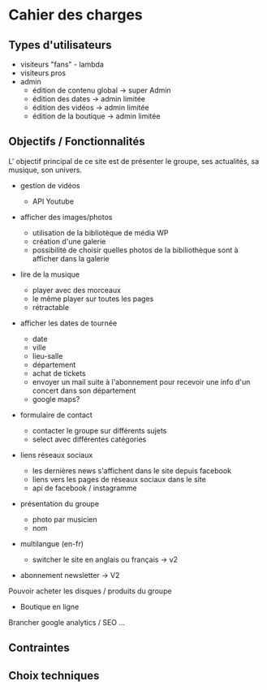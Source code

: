 # Cahier des charges

## Types d'utilisateurs

- visiteurs "fans" - lambda
- visiteurs pros
- admin
  - édition de contenu global -> super Admin
  - édition des dates -> admin limitée
  - édition des vidéos -> admin limitée
  - édition de la boutique -> admin limitée

## Objectifs / Fonctionnalités

L' objectif principal de ce site est de présenter le groupe, ses actualités, sa musique, son univers.

- gestion de vidéos
  - API Youtube

- afficher des images/photos
  - utilisation de la bibliotèque de média WP
  - création d'une galerie
  - possibilité de choisir quelles photos de la bibiliothèque sont à afficher dans la galerie

- lire de la musique
  - player avec des morceaux
  - le même player sur toutes les pages
  - rétractable
  
- afficher les dates de tournée
  - date
  - ville
  - lieu-salle
  - département
  - achat de tickets
  - envoyer un mail suite à l'abonnement pour recevoir une info d'un concert dans son département
  - google maps?

- formulaire de contact
  - contacter le groupe sur différents sujets
  - select avec différentes catégories

- liens réseaux sociaux
  - les dernières news s'affichent dans le site depuis facebook
  - liens vers les pages de réseaux sociaux dans le site
  - api de facebook / instagramme

- présentation du groupe
  - photo par musicien
  - nom

- multilangue (en-fr)
  - switcher le site en anglais ou français -> v2

- abonnement newsletter -> V2

Pouvoir acheter les disques / produits du groupe

- Boutique en ligne

Brancher google analytics / SEO ...

## Contraintes

## Choix techniques

